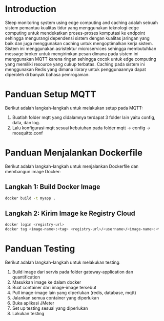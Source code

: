 # Introduction

Sleep monitoring system using edge computing and caching adalah sebuah sistem pemantau kualitas tidur yang menggunakan teknologi edge computing untuk mendekatkan proses-proses komputasi ke endpoint sehingga mengurangi dependensi sistem dengan kualitas jaringan yang baik dan juga menggunakan caching untuk mengoptimalkan kerja sistem. Sistem ini menggunakan asristektur microservices sehingga membutuhkan message broker untuk mengirimkan pesan dimana pada sistem ini menggunakan MQTT karena ringan sehingga cocok untuk edge computing yang memiliki resource yang cukup terbatas. Caching pada sistem ini menggunakan Redis yang dimana library untuk penggunaannya dapat diperoleh di banyak bahasa pemrogaman.


# Panduan Setup MQTT

Berikut adalah langkah-langkah untuk melakukan setup pada MQTT:
1. Buatlah folder mqtt yang didalamnya terdapat 3 folder lain yaitu config, data, dan log.
2. Lalu konfigurasi mqtt sesuai kebutuhan pada folder mqtt -> config -> mosquitto.conf

# Panduan Menjalankan Dockerfile

Berikut adalah langkah-langkah untuk menjalankan Dockerfile dan membangun image Docker:

## Langkah 1: Build Docker Image

```bash
docker build -t myapp .
```

## Langkah 2: Kirim Image ke Registry Cloud
```bash
docker login <registry-url>
docker tag <image-name>:<tag> <registry-url>/<username>/<image-name>:<tag>
```

# Panduan Testing

Berikut adalah langkah-langkah untuk melakukan testing:
1. Build image dari servis pada folder gateway-application dan quantification
2. Masukkan image ke dalam docker
3. Buat container dari image-image tersebut
4. Pull image-image lain yang diperlukan (redis, database, mqtt)
5. Jalankan semua container yang diperlukan
6. Buka aplikasi JMeter
7. Set up testing sesuai yang diperlukan
8. Lakukan testing
